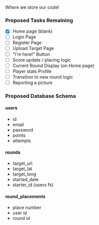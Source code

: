 Where we store our code!

### Proposed Tasks Remaining 

+ [x] Home page (blank)
+ [ ] Login Page
+ [ ] Register Page
+ [ ] Upload Target Page
+ [ ] "I'm here!" Button
+ [ ] Score update / placing logic
+ [ ] Current Round Display (on Home page)
+ [ ] Player stats Profile
+ [ ] Transition to new round logic
+ [ ] Reporting a picture

### Proposed Database Schema

#### users
+ id 
+ email
+ password
+ points
+ attempts

#### rounds
+ target_url
+ target_lat
+ target_long
+ started_date
+ starter_id (users fk)

#### round_placements
+ place number
+ user id
+ round id

